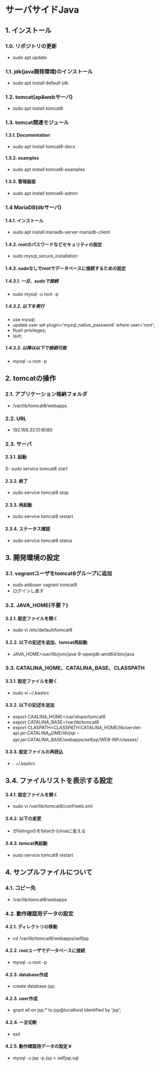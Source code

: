 # サーバサイドJava

## 1. インストール

### 1.0. リポジトリの更新
- sudo apt update

### 1.1. jdk(java開発環境)のインストール
- sudo apt install default-jdk

### 1.2. tomcat(ap&webサーバ)
- sudo apt install tomcat8

### 1.3. tomcat関連モジュール

#### 1.3.1. Documentation
- sudo apt install tomcat8-docs

#### 1.3.2. examples
- sudo apt install tomcat8-examples

#### 1.3.3. 管理画面
- sudo apt install tomcat8-admin

### 1.4 MariaDB(dbサーバ)

#### 1.4.1. インストール
- sudo apt install mariadb-server mariadb-client

#### 1.4.2. rootのパスワードなどセキュリティの設定
- sudo mysql_secure_installation

#### 1.4.3. sudoなしでrootでデータベースに接続するための設定

##### 1.4.3.1. 一旦、sudoで接続
- sudo mysql -u root -p

##### 1.4.3.2. 以下を実行
- use mysql;
- update user set plugin='mysql_native_password' where user='root';
- flush privileges; 
- quit;

##### 1.4.3.3. 以降は以下で接続可能
- mysql -u root -p

## 2. tomcatの操作

### 2.1. アプリケーション格納フォルダ
- /var/lib/tomcat8/webapps

### 2.2. URL
- 192.168.33.10:8080

### 2.3. サーバ

#### 2.3.1. 起動
S- sudo service tomcat8 start

#### 2.3.2. 終了
- sudo service tomcat8 stop

#### 2.3.3. 再起動
- sudo service tomcat8 restart

#### 2.3.4. ステータス確認
- sudo service tomcat8 status

## 3. 開発環境の設定

### 3.1. vagrantユーザをtomcat8グループに追加
- sudo adduser vagrant tomcat8
- ログインし直す

### 3.2. JAVA_HOME(不要？)

#### 3.2.1. 設定ファイルを開く
- sudo vi /etc/default/tomcat8

#### 3.2.2. 以下の記述を追加、tomcat再起動
- JAVA_HOME=/usr/lib/jvm/java-9-openjdk-amd64/bin/java

### 3.3. CATALINA_HOME、CATALINA_BASE、CLASSPATH

#### 3.3.1. 設定ファイルを開く
- sudo vi ~/.bashrc

#### 3.3.2. 以下の記述を追加
- export CAALINA_HOME=/usr/share/tomcat8
- export CATALINA_BASE=/var/lib/tomcat8
- export CLASPATH=$CLASSPATH:$CATALINA_HOME/lib/servlet-api.jar:$CATALINA_HOME/lib/jsp-api.jar:$CATALINA_BASE/webapps/selfjsp/WEB-INF/classes/

#### 3.3.3. 設定ファイルの再読込
- . ~/.bashrc


## 3.4. ファイルリストを表示する設定

#### 3.4.1. 設定ファイルを開く
- sudo vi /var/lib/tomcat8/conf/web.xml

#### 3.4.2. 以下の変更
- <param-name>がlistingsの<param-value>をfalseからtrueに変える

#### 3.4.3. tomcat再起動
- sudo service tomcat8 restart

## 4. サンプルファイルについて

### 4.1. コピー先
- /var/lib/tomcat8/webapps

### 4.2. 動作確認用データの設定

#### 4.2.1. ディレクトリの移動
- cd /var/lib/tomcat8/webapps/selfjsp

#### 4.2.2. rootユーザでデータベースに接続
- mysql -u root -p

#### 4.2.3. database作成
- create database jsp;

#### 4.2.3. user作成
- grant all on jsp.* to jsp@localhost identified by 'jsp';

#### 4.2.4. 一旦切断
- exit

#### 4.2.5. 動作確認用データの設定￥
- mysql -u jsp -p jsp < selfjsp.sql